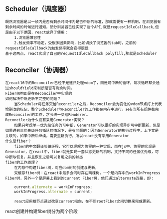 ## Scheduler（调度器）
    既然浏览器是以一帧内是否有剩余时间作为是否中断的标准，那就需要有一种机制，在浏览器有剩余时间的时候进行通知，部分浏览器已经实现了这个API,就是requestIdleCallback,但是由于以下原因，react放弃了使用：
        1.浏览器兼容性
        2.触发频率不稳定，受很多因素影响，比如切换了浏览器的tab时，之前的requestIdleCallback的触发频率就会变得很低
    基于这两点，react实现了自己的requestIdleCallback polyfill,那就是Scheduler
## Reconciler（协调器）
    在react16中的Reconciler已经不是递归处理vdom了，而是可中断的循环，每次循环都会通过shouldYield来判断是否有剩余时间。
    Fiber架构即是在Reconciler中实现的
    如何解决中断更新不完整的问题？
        当Scheduler将任务交给Reconciler之后，Reconciler会为变化的vdom节点打上代表增删改的标记，整个Scheduler与Reconciler的工作都在内存中进行。只有当所有组件都完成Reconciler的工作，才会统一交给Renderer。
    Reconciler为什么没有采用Generator实现？
        如果只考虑单一优先级任务的可中断，Generator可以很好的实现异步可中断更新，但是如果遇到高优先级任务插队的情况下，是有问题的：因为Generator的执行过程中，上下文是关联的，如果中断后继续，需要重新执行，所以react没有采用Generator
    什么是fiber？
        fiber的中文翻译叫做纤程，它可以理解为协程的一种实现，而在js中，协程的实现是Generator，在react中，fiber就是实现一套状态更新的机制，支持不同的任务优先级，可中断与恢复，并且恢复之后可以复用之前的状态
    fiber的工作原理？
        在内存中构建fiber树，对应dom树的创建与更新，
        双缓存fiber树：在react中最多会同时存在两棵树，一个是内存中的workInProgress Fiber树，另外一个是屏幕上看到的current Fiber树，他们通过alternate连接，即：
```JavaScript
    current.alternate = workInProgress;
    workInProgress.alternate = current;
```
        react应用根节点通过改变current指向，在不同rootFiber之间切换来完成更新。
react创建并构建fiber树分为两个阶段


